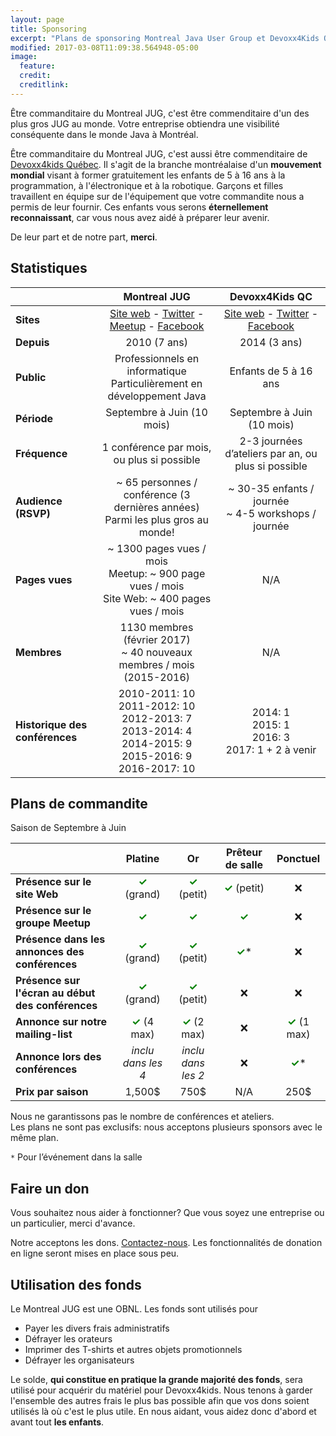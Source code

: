 ```yaml
---
layout: page
title: Sponsoring
excerpt: "Plans de sponsoring Montreal Java User Group et Devoxx4Kids Québec"
modified: 2017-03-08T11:09:38.564948-05:00
image:
  feature:
  credit:
  creditlink:
---
```


Être commanditaire du Montreal JUG, c'est être commenditaire d'un des plus gros JUG au monde. Votre entreprise obtiendra 
une visibilité conséquente dans le monde Java à Montréal.

Être commanditaire du Montreal JUG, c'est aussi être commenditaire de <a href="http://www.devoxx4kids.org/quebec/" target="_blank">Devoxx4kids Québec</a>. Il 
s'agit de la branche montréalaise d'un **mouvement mondial** visant à former gratuitement les enfants de 5 à 16 ans à la programmation, à l'électronique et à la 
robotique. Garçons et filles travaillent en équipe sur de l'équipement que votre commandite nous a permis de leur fournir. Ces 
enfants vous serons **éternellement reconnaissant**, car vous nous avez aidé à préparer leur avenir.

De leur part et de notre part, **merci**.

## Statistiques

|  | __Montreal JUG__ | __Devoxx4Kids QC__ |
|--------------------------------|:------------------------------------------------------------------------------------------------------------------------------------------------------------------------------------------------------------:|:---------------------------------------------------------------------------------------------------------------------------------------------:|
| __Sites__ | [Site web](http://montreal-jug.org) - [Twitter](https://twitter.com/montrealjug) - [Meetup](https://www.meetup.com/montreal-jug) - [Facebook](https://facebook.com/Montreal-Java-User-Group-145299602245793) | [Site web](http://www.devoxx4kids.org/quebec) - [Twitter](https://twitter.com/devoxx4kidsqc) - [Facebook](https://facebook.com/Devoxx4KidsQC) |
| __Depuis__ | 2010 (7 ans) | 2014 (3 ans) |
| __Public__ | Professionnels en informatique<br>Particulièrement en développement Java | Enfants de 5 à 16 ans |
| __Période__ | Septembre à Juin (10 mois) | Septembre à Juin (10 mois) |
| __Fréquence__ | 1 conférence par mois, ou plus si possible | 2-3 journées d’ateliers par an, ou plus si possible |
| __Audience (RSVP)__ | ~ 65 personnes / conférence (3 dernières années)<br>Parmi les plus gros au monde! | ~ 30-35 enfants / journée<br> ~ 4-5 workshops / journée |
| __Pages vues__ | ~ 1300 pages vues / mois<br>Meetup: ~ 900 page vues / mois<br>Site Web: ~ 400 pages vues / mois | N/A |
| __Membres__ | 1130 membres (février 2017)<br>~ 40 nouveaux membres / mois (2015-2016) | N/A |
| __Historique des conférences__ | 2010-2011: 10<br>2011-2012: 10<br>2012-2013: 7<br> 2013-2014: 4<br>2014-2015: 9<br>2015-2016: 9<br>2016-2017: 10 | 2014: 1<br>2015: 1<br>2016: 3<br>2017: 1 + 2 à venir  |

## Plans de commandite

Saison de Septembre à Juin

|  | __Platine__ | __Or__ | __Prêteur de salle__ | __Ponctuel__ |
|---|:-----------:|:------:|:--------------------:|:------------:|
| __Présence sur le site Web__ | <span style="color:green">__✓__</span> (grand) | <span style="color:green">__✓__</span> (petit) | <span style="color:green">__✓__</span> (petit) | ❌ |
| __Présence sur le groupe Meetup__ | <span style="color:green">__✓__</span> | <span style="color:green">__✓__</span> | <span style="color:green">__✓__</span> | ❌ |
| __Présence dans les annonces des conférences__ | <span style="color:green">__✓__</span> (grand) | <span style="color:green">__✓__</span> (petit) | <span style="color:green">__✓__</span>* | ❌ |
| __Présence sur l'écran au début des conférences__ | <span style="color:green">__✓__</span> (grand) | <span style="color:green">__✓__</span> (petit) | ❌ | ❌ |
| __Annonce sur notre mailing-list__ | <span style="color:green">__✓__</span> (4 max) | <span style="color:green">__✓__</span> (2 max) | ❌ | <span style="color:green">__✓__</span> (1 max) |
| __Annonce lors des conférences__ | _inclu dans les 4_ | _inclu dans les 2_ | ❌ | <span style="color:green">__✓__</span>* |
| __Prix par saison__ | 1,500$ | 750$ | N/A | 250$ |

Nous ne garantissons pas le nombre de conférences et ateliers.
<br>Les plans ne sont pas exclusifs: nous acceptons plusieurs sponsors avec le même plan.

`*` Pour l’événement dans la salle

## Faire un don

Vous souhaitez nous aider à fonctionner? Que vous soyez une entreprise ou un particulier, merci d'avance.

Notre acceptons les dons. <a href="mailto:{{site.owner.email}}">Contactez-nous</a>. Les fonctionnalités de donation en ligne 
seront mises en place sous peu.

## Utilisation des fonds

Le Montreal JUG est une OBNL. Les fonds sont utilisés pour
* Payer les divers frais administratifs
* Défrayer les orateurs
* Imprimer des T-shirts et autres objets promotionnels
* Défrayer les organisateurs

Le solde, **qui constitue en pratique la grande majorité des fonds**, sera utilisé pour acquérir du matériel pour 
Devoxx4kids. Nous tenons à garder l'ensemble des autres frais le plus bas possible afin que vos dons soient utilisés là 
où c'est le plus utile. En nous aidant, vous aidez donc d'abord et avant tout **les enfants**.
